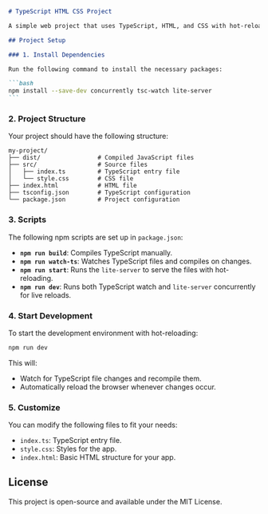````markdown
# TypeScript HTML CSS Project

A simple web project that uses TypeScript, HTML, and CSS with hot-reloading. This project is set up to watch TypeScript changes and serve the app with live reloading.

## Project Setup

### 1. Install Dependencies

Run the following command to install the necessary packages:

```bash
npm install --save-dev concurrently tsc-watch lite-server
```
````

### 2. Project Structure

Your project should have the following structure:

```
my-project/
├── dist/                # Compiled JavaScript files
├── src/                 # Source files
│   ├── index.ts         # TypeScript entry file
│   └── style.css        # CSS file
├── index.html           # HTML file
├── tsconfig.json        # TypeScript configuration
└── package.json         # Project configuration
```

### 3. Scripts

The following npm scripts are set up in `package.json`:

- **`npm run build`**: Compiles TypeScript manually.
- **`npm run watch-ts`**: Watches TypeScript files and compiles on changes.
- **`npm run start`**: Runs the `lite-server` to serve the files with hot-reloading.
- **`npm run dev`**: Runs both TypeScript watch and `lite-server` concurrently for live reloads.

### 4. Start Development

To start the development environment with hot-reloading:

```bash
npm run dev
```

This will:

- Watch for TypeScript file changes and recompile them.
- Automatically reload the browser whenever changes occur.

### 5. Customize

You can modify the following files to fit your needs:

- `index.ts`: TypeScript entry file.
- `style.css`: Styles for the app.
- `index.html`: Basic HTML structure for your app.

## License

This project is open-source and available under the MIT License.

```

```
